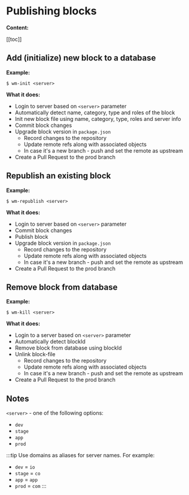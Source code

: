 # Publishing blocks

__Content:__

[[toc]]

## Add (initialize) new block to a database

__Example:__

```console
$ wm-init <server>
```

__What it does:__

- Login to server based on `<server>` parameter
- Automatically detect name, category, type and roles of the block
- Init new block file using name, category, type, roles and server info
- Commit block changes
- Upgrade block version in `package.json`
  - Record changes to the repository
  - Update remote refs along with associated objects
  - In case it's a new branch - push and set the remote as upstream
- Create a Pull Request to the prod branch

## Republish an existing block

__Example:__

```console
$ wm-republish <server>
```

__What it does:__

- Login to server based on `<server>` parameter
- Commit block changes
- Publish block
- Upgrade block version in `package.json`
  - Record changes to the repository
  - Update remote refs along with associated objects
  - In case it's a new branch - push and set the remote as upstream
- Create a Pull Request to the prod branch

## Remove block from database

__Example:__

```console
$ wm-kill <server>
```

__What it does:__

- Login to a server based on `<server>` parameter
- Automatically detect blockId
- Remove block from database using blockId
- Unlink block-file
  - Record changes to the repository
  - Update remote refs along with associated objects
  - In case it's a new branch - push and set the remote as upstream
- Create a Pull Request to the prod branch

## Notes

`<server>` - one of the following options:
- `dev`
- `stage`
- `app`
- `prod`

:::tip
Use domains as aliases for server names. For example:
- `dev` = `io`
- `stage` = `co`
- `app` = `app`
- `prod` = `com`
:::
